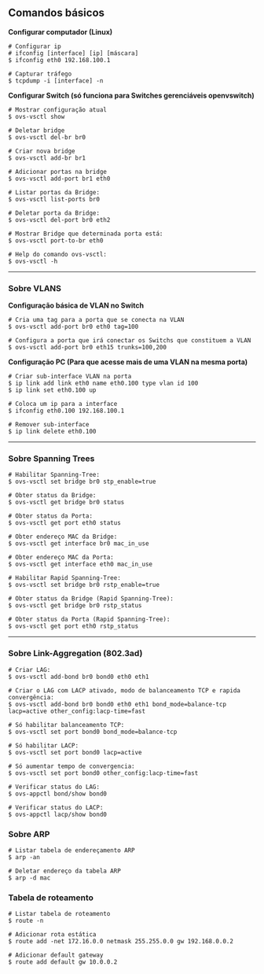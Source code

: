 ## Comandos básicos

**Configurar computador (Linux)**
```
# Configurar ip
# ifconfig [interface] [ip] [máscara]
$ ifconfig eth0 192.168.100.1

# Capturar tráfego
$ tcpdump -i [interface] -n
```

**Configurar Switch (só funciona para Switches gerenciáveis openvswitch)**
```
# Mostrar configuração atual
$ ovs-vsctl show

# Deletar bridge
$ ovs-vsctl del-br br0

# Criar nova bridge
$ ovs-vsctl add-br br1

# Adicionar portas na bridge
$ ovs-vsctl add-port br1 eth0

# Listar portas da Bridge:
$ ovs-vsctl list-ports br0

# Deletar porta da Bridge:
$ ovs-vsctl del-port br0 eth2

# Mostrar Bridge que determinada porta está:
$ ovs-vsctl port-to-br eth0

# Help do comando ovs-vsctl:
$ ovs-vsctl -h
```
---

### Sobre VLANS

**Configuração básica de VLAN no Switch**
```
# Cria uma tag para a porta que se conecta na VLAN
$ ovs-vsctl add-port br0 eth0 tag=100

# Configura a porta que irá conectar os Switchs que constituem a VLAN
$ ovs-vsctl add-port br0 eth15 trunks=100,200
```

**Configuração PC (Para que acesse mais de uma VLAN na mesma porta)**
```
# Criar sub-interface VLAN na porta
$ ip link add link eth0 name eth0.100 type vlan id 100
$ ip link set eth0.100 up

# Coloca um ip para a interface
$ ifconfig eth0.100 192.168.100.1

# Remover sub-interface
$ ip link delete eth0.100
```
---

### Sobre Spanning Trees
```
# Habilitar Spanning-Tree:
$ ovs-vsctl set bridge br0 stp_enable=true

# Obter status da Bridge:
$ ovs-vsctl get bridge br0 status

# Obter status da Porta:
$ ovs-vsctl get port eth0 status

# Obter endereço MAC da Bridge:
$ ovs-vsctl get interface br0 mac_in_use

# Obter endereço MAC da Porta:
$ ovs-vsctl get interface eth0 mac_in_use

# Habilitar Rapid Spanning-Tree:
$ ovs-vsctl set bridge br0 rstp_enable=true

# Obter status da Bridge (Rapid Spanning-Tree):
$ ovs-vsctl get bridge br0 rstp_status

# Obter status da Porta (Rapid Spanning-Tree):
$ ovs-vsctl get port eth0 rstp_status
```
---

### Sobre Link-Aggregation (802.3ad)
```
# Criar LAG: 
$ ovs-vsctl add-bond br0 bond0 eth0 eth1 

# Criar o LAG com LACP ativado, modo de balanceamento TCP e rapida convergência: 
$ ovs-vsctl add-bond br0 bond0 eth0 eth1 bond_mode=balance-tcp lacp=active other_config:lacp-time=fast

# Só habilitar balanceamento TCP: 
$ ovs-vsctl set port bond0 bond_mode=balance-tcp

# Só habilitar LACP: 
$ ovs-vsctl set port bond0 lacp=active

# Só aumentar tempo de convergencia: 
$ ovs-vsctl set port bond0 other_config:lacp-time=fast

# Verificar status do LAG: 
$ ovs-appctl bond/show bond0

# Verificar status do LACP: 
$ ovs-appctl lacp/show bond0
```

### Sobre ARP
```
# Listar tabela de endereçamento ARP
$ arp -an

# Deletar endereço da tabela ARP
$ arp -d mac
```

### Tabela de roteamento
```
# Listar tabela de roteamento
$ route -n

# Adicionar rota estática
$ route add -net 172.16.0.0 netmask 255.255.0.0 gw 192.168.0.0.2

# Adicionar default gateway
$ route add default gw 10.0.0.2
```
